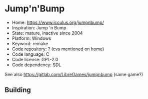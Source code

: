 # Jump'n'Bump

- Home: https://www.icculus.org/jumpnbump/
- Inspiration: Jump 'n Bump
- State: mature, inactive since 2004
- Platform: Windows
- Keyword: remake
- Code repository: ? (cvs mentioned on home)
- Code language: C
- Code license: GPL-2.0
- Code dependency: SDL

See also https://gitlab.com/LibreGames/jumpnbump (same game?)

## Building
